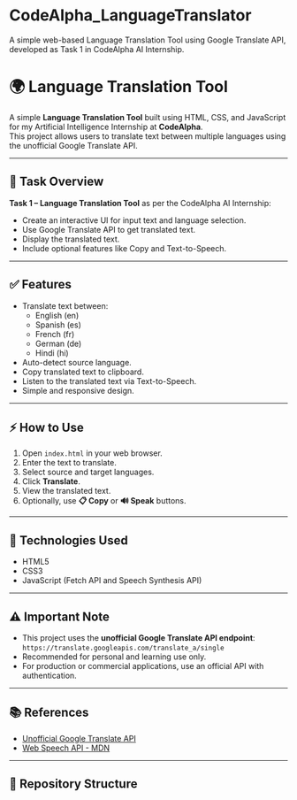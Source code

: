 # CodeAlpha_LanguageTranslator
A simple web-based Language Translation Tool using Google Translate API, developed as Task 1 in CodeAlpha AI Internship.
# 🌍 Language Translation Tool

A simple **Language Translation Tool** built using HTML, CSS, and JavaScript for my Artificial Intelligence Internship at **CodeAlpha**.  
This project allows users to translate text between multiple languages using the unofficial Google Translate API.

---

## 🚀 Task Overview

**Task 1 – Language Translation Tool** as per the CodeAlpha AI Internship:  
- Create an interactive UI for input text and language selection.  
- Use Google Translate API to get translated text.  
- Display the translated text.  
- Include optional features like Copy and Text-to-Speech.

---

## ✅ Features

- Translate text between:
    - English (en)
    - Spanish (es)
    - French (fr)
    - German (de)
    - Hindi (hi)  
- Auto-detect source language.  
- Copy translated text to clipboard.  
- Listen to the translated text via Text-to-Speech.  
- Simple and responsive design.

---

## ⚡ How to Use

1. Open `index.html` in your web browser.  
2. Enter the text to translate.  
3. Select source and target languages.  
4. Click **Translate**.  
5. View the translated text.  
6. Optionally, use **📋 Copy** or **🔊 Speak** buttons.

---

## 🧱 Technologies Used

- HTML5  
- CSS3  
- JavaScript (Fetch API and Speech Synthesis API)  

---

## ⚠️ Important Note

- This project uses the **unofficial Google Translate API endpoint**:  
  `https://translate.googleapis.com/translate_a/single`  
- Recommended for personal and learning use only.  
- For production or commercial applications, use an official API with authentication.

---

## 📚 References

- [Unofficial Google Translate API](https://translate.googleapis.com/)  
- [Web Speech API - MDN](https://developer.mozilla.org/en-US/docs/Web/API/Web_Speech_API)  

---

## 📂 Repository Structure

